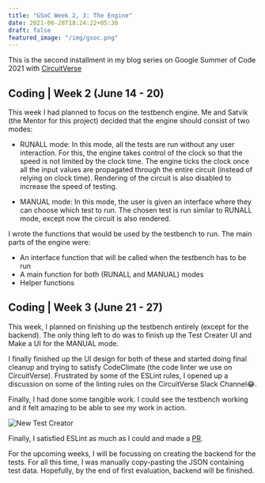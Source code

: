 ```yaml
---
title: "GSoC Week 2, 3: The Engine"
date: 2021-06-28T18:24:22+05:30
draft: false
featured_image: "/img/gsoc.png"
---
```


This is the second installment in my blog series on Google Summer of Code 2021 with [CircuitVerse](https://circuitverse.org)

## Coding | Week 2 (June 14 - 20)

This week I had planned to focus on the testbench engine.
Me and Satvik (the Mentor for this project) decided that the engine should consist of two modes:

 - RUNALL mode: In this mode, all the tests are run without any user interaction. For this, the engine takes control of the clock so that the speed is not limited by the clock time. The engine ticks the clock once all the input values are propagated through the entire circuit (instead of relying on clock time). Rendering of the circuit is also disabled to increase the speed of testing.

 - MANUAL mode: In this mode, the user is given an interface where they can choose which test to run. The chosen test is run similar to RUNALL mode, except now the circuit is also rendered.

I wrote the functions that would be used by the testbench to run. The main parts of the engine were:

 - An interface function that will be called when the testbench has to be run
 - A main function for both (RUNALL and MANUAL) modes
 - Helper functions

## Coding | Week 3 (June 21 - 27)

This week, I planned on finishing up the testbench entirely (except for the backend). The only thing left to do was to finish up the Test Creater UI and Make a UI for the MANUAL mode.

I finally finished up the UI design for both of these and started doing final cleanup and trying to satisfy CodeClimate (the code linter we use on CircuitVerse). Frustrated by some of the ESLint rules, I opened up a discussion on some of the linting rules on the CircuitVerse Slack Channel😂.

Finally, I had done some tangible work. I could see the testbench working and it felt amazing to be able to see my work in action.

![New Test Creator](/blog/img/manual_mode_ui.png)

Finally, I satisfied ESLint as much as I could and made a [PR](https://github.com/CircuitVerse/CircuitVerse/pull/2289).

For the upcoming weeks, I will be focussing on creating the backend for the tests. For all this time, I was manually copy-pasting the JSON containing test data. Hopefully, by the end of first evaluation, backend will be finished.
